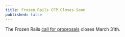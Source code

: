 ```yaml
---
title: Frozen Rails CFP Closes Soon
published: false
---
```


The Frozen Rails [call for proprosals][cfp] closes March 31th.

[cfp]: LINK
